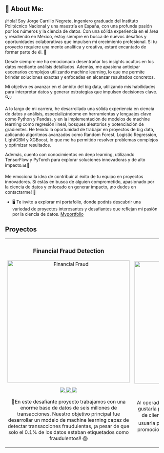 ## 💫 About Me:
¡Hola! Soy Jorge Carrillo Negrete, ingeniero graduado del Instituto Politécnico Nacional y una maestría en España, con una profunda pasión por los números y la ciencia de datos. Con una sólida experiencia en el área y residiendo en México, estoy siempre en busca de nuevos desafíos y oportunidades colaborativas que impulsen mi crecimiento profesional. Si tu proyecto requiere una mente analítica y creativa, estaré encantado de formar parte de él. 🌟

Desde siempre me ha emocionado desentrañar los insights ocultos en los datos mediante análisis detallados. Además, me apasiona anticipar escenarios complejos utilizando machine learning, lo que me permite brindar soluciones exactas y enfocadas en alcanzar resultados concretos.

Mi objetivo es avanzar en el ámbito del big data, utilizando mis habilidades para interpretar datos y generar estrategias que impulsen decisiones clave. 🔍💡

A lo largo de mi carrera, he desarrollado una sólida experiencia en ciencia de datos y análisis, especializándome en herramientas y lenguajes clave como Python y Pandas, y en la implementación de modelos de machine learning como regresión lineal, bosques aleatorios y potenciación de gradientes. He tenido la oportunidad de trabajar en proyectos de big data, aplicando algoritmos avanzados como Random Forest, Logistic Regression, LightGBM y XGBoost, lo que me ha permitido resolver problemas complejos y optimizar resultados.

Además, cuento con conocimientos en deep learning, utilizando TensorFlow y PyTorch para explorar soluciones innovadoras y de alto impacto.📊🤖

Me emociona la idea de contribuir al éxito de tu equipo en proyectos innovadores. Si estás en busca de alguien comprometido, apasionado por la ciencia de datos y enfocado en generar impacto, ¡no dudes en contactarme! 🚀

* 🖥️ Te invito a explorar mi portafolio, donde podrás descubrir una variedad de proyectos interesantes y desafiantes que reflejan mi pasión por la ciencia de datos.  [Myportfolio](https://github.com/XORGE7/XORGE7.github.io/)

## Proyectos 
<table>
  <tr>
     <td width="30%">
      <h3 align="center">Financial Fraud Detection</h3>
      <div align="center">
        <a href="#" target="_blank">
          <img src="https://itsoftware.com.co/content/wp-content/uploads/2016/06/fraude2.jpg" width="400" alt="Financial Fraud"> 
        </a>
        <p>
          <a href="https://github.com/XORGE7/Financial_Fraud_Detection" target="_blank">
            <img src="https://img.shields.io/badge/GITHUB-f8f?style=for-the-badge&logo=github&logoColor=black">
          </a>
          <a href="https://github.com/XORGE7/Financial_Fraud_Detection/blob/main/Predicción_de_operaciones_fraudulentas.ipynb" target="_blank">
            <img src="https://img.shields.io/badge/-CODE-green?style=for-the-badge&color=f8f">
          </a>
           <a href="https://www.linkedin.com/in/jorge-carrillo-negrete/" target="_blank">
            <img src="https://img.shields.io/badge/linkedin-f8f?style=for-the-badge&logo=linkedin&logoColor=black">
          </a>
        </p>
        <p>💼En este desafiante proyecto  trabajamos con una enorme base de datos de seis millones de transacciones. Nuestro objetivo principal fue desarrollar un modelo de machine learning capaz de detectar transacciones fraudulentas, ¡a pesar de que solo el 0.1% de los datos estaban etiquetados como fraudulentos!! 😱</p>
      </div>
    </td>
      <td width="30%">
      <h3 align="center">TELECOM</h3>
      <div align="center">
        <a href="#" target="_blank">
          <img src="https://github.com/user-attachments/assets/9652df5f-47b8-4f44-9f81-e8af1d7060ba" width="400" alt="Financial Fraud"> 
        </a>
        <p>
          <a href="https://telecom.streamlit.app/" target="_blank">
            <img src="https://economiasustentable.com/wp-content/uploads/2022/06/Telecom-1000x562.png">
          </a>
          <a href="https://gabrielchavezc.github.io/projects/telecom_proyect.html" target="_blank">
            <img src="https://img.shields.io/badge/-CODE-green?style=for-the-badge&color=000080">
          </a>
           <a href="https://www.linkedin.com/feed/update/urn:li:activity:7218962684245872640/" target="_blank">
            <img src="https://img.shields.io/badge/linkedin-000080?style=for-the-badge&logo=linkedin&logoColor=black">
          </a>
        </p>
        <p>Al operador de telecomunicaciones Interconnect le gustaría poder pronosticar su tasa de cancelación de clientes 📉. Si se descubre que un usuario o usuaria planea irse 🏃‍♂️🏃‍♀️, se le ofrecerán códigos promocionales 🎟️ y opciones de planes especiales 🌟.</p>
      </div>
    </td>
    <td width="30%">
      <h3 align="center">Dashboard</h3>
      <div align="center">
        <a href="" target="_blank">
          <img src="https://github.com/user-attachments/assets/f2bef59b-7f4b-4613-8629-eb529ce8691a" width="400" alt="img">
        </a>
        <p>
          <a href="https://dash-store-brazil-analytics.streamlit.app/" target="_blank">
            <img src="https://img.shields.io/badge/APP-80ffaa?style=for-the-badge&logo=webpack&logoColor=black">
          </a>
          <a href="https://github.com/GabrielChavezC/store_sales_interactive" target="_blank">
            <img src="https://img.shields.io/badge/GITHUB-80ffaa?style=for-the-badge&logo=github&logoColor=black">
          </a>
           <a href="#" target="_blank">
            <img src="https://img.shields.io/badge/linkedin-80ffaa?style=for-the-badge&logo=linkedin&logoColor=black">
          </a>
        </p>
        <p>Una tienda online de moda, con presencia en todo Brasil, necesita impulsar su rendimiento utilizando sus datos de manera estratégica. 🌟👗👠

   Impulsa tu tienda usando un análisis de datos estratégicos 🔍💡📈</p>
      </div>
    </td>
  </tr>
</table>
